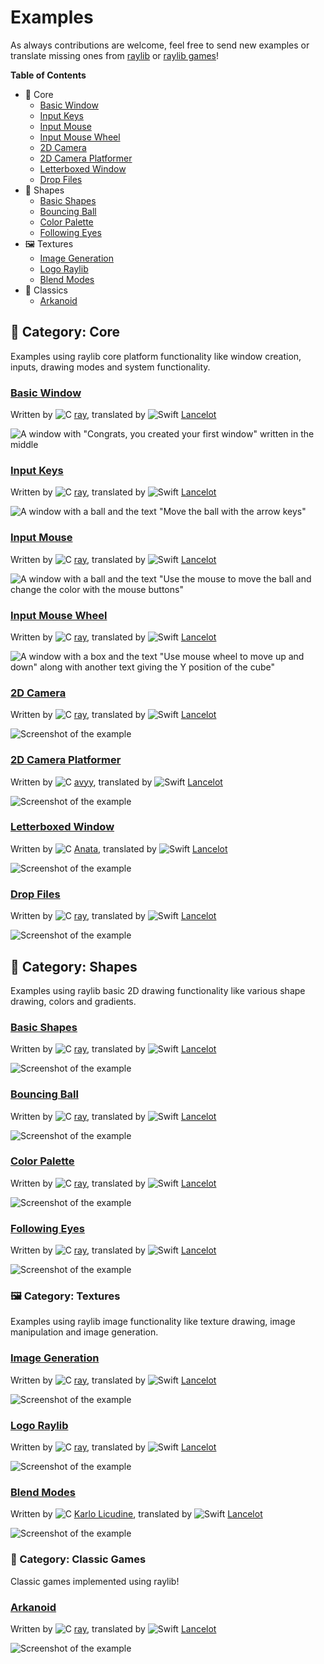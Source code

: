 # Examples

As always contributions are welcome, feel free to send new examples or translate missing ones from [raylib](https://github.com/raysan5/raylib/blob/master/examples) or [raylib games](https://github.com/raysan5/raylib-games/tree/master/classics)!

**Table of Contents**
- 🧱 Core
    - [Basic Window](#basic-window)
    - [Input Keys](#input-keys)
    - [Input Mouse](#input-mouse)
    - [Input Mouse Wheel](#input-mouse-wheel)
    - [2D Camera](#2d-camera)
    - [2D Camera Platformer](#2d-camera-platformer)
    - [Letterboxed Window](#letterboxed-window)
    - [Drop Files](#drop-files)
- 🔺 Shapes
    - [Basic Shapes](#basic-shapes)
    - [Bouncing Ball](#bouncing-ball)
    - [Color Palette](#color-palette)
    - [Following Eyes](#following-eyes)
- 🖼 Textures
    - [Image Generation](#image-generation)
    - [Logo Raylib](#logo-raylib)
    - [Blend Modes](#blend-mode)
- 👾 Classics
    - [Arkanoid](#arkanoid)

## 🧱 Category: Core

Examples using raylib core platform functionality like window creation, inputs, drawing modes and system functionality.

### [Basic Window](Sources/Core/Basic%20Window/App.swift)

Written by ![C] [ray], translated by ![Swift] [Lancelot]

![A window with "Congrats, you created your first window" written in the middle](../Assets/Screenshots/minimal-light.png)

### [Input Keys](Sources/Core/Input%20Keys/App.swift)

Written by ![C] [ray], translated by ![Swift] [Lancelot]

![A window with a ball and the text "Move the ball with the arrow keys"](../Assets/Screenshots/input-keys.png)

### [Input Mouse](Sources/Core/Input%20Mouse/App.swift)

Written by ![C] [ray], translated by ![Swift] [Lancelot]

![A window with a ball and the text "Use the mouse to move the ball and change the color with the mouse buttons"](../Assets/Screenshots/input-mouse.png)

### [Input Mouse Wheel](Sources/Core/Input%20Mouse%20Wheel/App.swift)

Written by ![C] [ray], translated by ![Swift] [Lancelot]

![A window with a box and the text "Use mouse wheel to move up and down" along with another text giving the Y position of the cube"](../Assets/Screenshots/input-mouse-wheel.png)

### [2D Camera](Sources/Core/2D%20Camera/App.swift)

Written by ![C] [ray], translated by ![Swift] [Lancelot]

![Screenshot of the example](../Assets/Screenshots/2d-camera.png)

### [2D Camera Platformer](Sources/Core/2D%20Camera%20Platformer/App.swift)

Written by ![C] [avyy], translated by ![Swift] [Lancelot]

![Screenshot of the example](../Assets/Screenshots/2d-camera-platformer.png)

### [Letterboxed Window](Sources/Core/Letterboxed%20Window/App.swift)

Written by ![C] [Anata], translated by ![Swift] [Lancelot]

![Screenshot of the example](../Assets/Screenshots/letterboxed-window.png)

### [Drop Files](Sources/Core/Drop%20Files/App.swift)

Written by ![C] [ray], translated by ![Swift] [Lancelot]

![Screenshot of the example](../Assets/Screenshots/drop-files.png)

## 🔺 Category: Shapes

Examples using raylib basic 2D drawing functionality like various shape drawing, colors and gradients.

### [Basic Shapes](Sources/Shapes/Basic%20Shapes/App.swift)

Written by ![C] [ray], translated by ![Swift] [Lancelot]

![Screenshot of the example](../Assets/Screenshots/basic-shapes.png)

### [Bouncing Ball](Sources/Shapes/Bouncing%20Ball/App.swift)

Written by ![C] [ray], translated by ![Swift] [Lancelot]

![Screenshot of the example](../Assets/Screenshots/bouncing-ball.png)

### [Color Palette](Sources/Shapes/Color%20Palette/App.swift)

Written by ![C] [ray], translated by ![Swift] [Lancelot]

![Screenshot of the example](../Assets/Screenshots/color-palette.png)

### [Following Eyes](Sources/Shapes/Following%20Eyes/App.swift)

Written by ![C] [ray], translated by ![Swift] [Lancelot]

![Screenshot of the example](../Assets/Screenshots/following-eyes.png)

### 🖼 Category: Textures

Examples using raylib image functionality like texture drawing, image manipulation and image generation.

### [Image Generation](Sources/Textures/Image%20Generation/App.swift)

Written by ![C] [ray], translated by ![Swift] [Lancelot]

![Screenshot of the example](../Assets/Screenshots/image-generation.png)

### [Logo Raylib](Sources/Textures/Logo%20Raylib/App.swift)

Written by ![C] [ray], translated by ![Swift] [Lancelot]

![Screenshot of the example](../Assets/Screenshots/logo-raylib.png)

### [Blend Modes](Sources/Core/Blend%20Modes/App.swift)

Written by ![C] [Karlo Licudine], translated by ![Swift] [Lancelot]

![Screenshot of the example](../Assets/Screenshots/blend-modes.png)

### 👾 Category: Classic Games

Classic games implemented using raylib!

### [Arkanoid](Sources/Classics/Arkanoid/App.swift)

Written by ![C] [ray], translated by ![Swift] [Lancelot]

![Screenshot of the example](../Assets/Screenshots/arkanoid.png)

<!-- Footnotes & References -->

[ray]: https://github.com/raysan5
[lancelot]: https://github.com/Lancelotbronner
[avyy]: https://github.com/avyy
[Anata]: https://github.com/anatagawa
[Karlo Licudine]: https://github.com/accidentalrebel

[C]: ../Assets/Icons/c.png
[Swift]: ../Assets/Icons/swift.png

